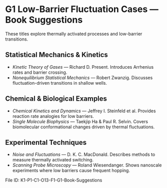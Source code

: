 # G1 Low-Barrier Fluctuation Cases — Book Suggestions

These titles explore thermally activated processes and low-barrier transitions.

## Statistical Mechanics & Kinetics
- *Kinetic Theory of Gases* — Richard D. Present. Introduces Arrhenius rates and barrier crossing.
- *Nonequilibrium Statistical Mechanics* — Robert Zwanzig. Discusses fluctuation-driven transitions in shallow wells.

## Chemical & Biological Examples
- *Chemical Kinetics and Dynamics* — Jeffrey I. Steinfeld et al. Provides reaction rate analogies for low barriers.
- *Single Molecule Biophysics* — Taekjip Ha & Paul R. Selvin. Covers biomolecular conformational changes driven by thermal fluctuations.

## Experimental Techniques
- *Noise and Fluctuations* — D. K. C. MacDonald. Describes methods to measure thermally activated switching.
- *Scanning Probe Microscopy* — Roland Wiesendanger. Shows nanoscale experiments where low barriers cause frequent hopping.

File ID: K1-P1-C1-O13-F1-G1-Book-Suggestions
